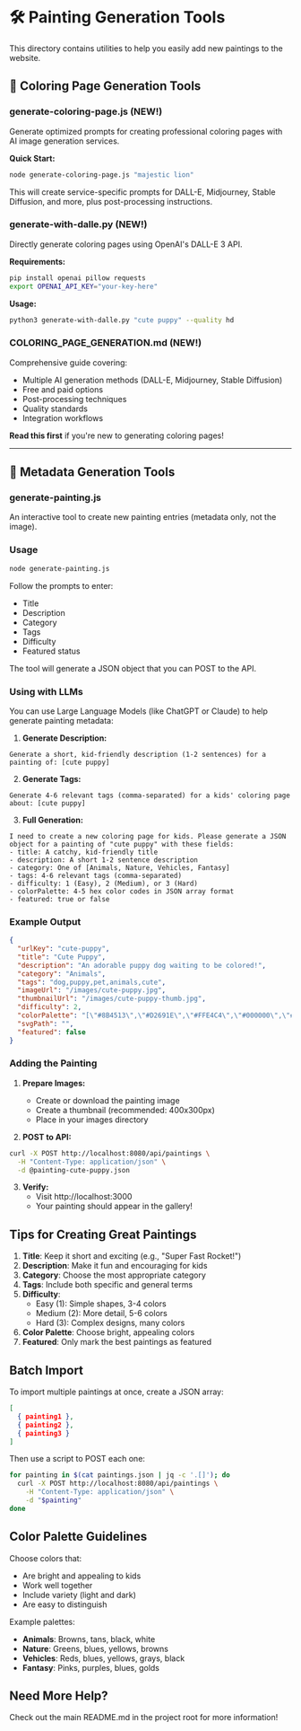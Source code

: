 # 🛠️ Painting Generation Tools

This directory contains utilities to help you easily add new paintings to the website.

## 🎨 Coloring Page Generation Tools

### generate-coloring-page.js (NEW!)

Generate optimized prompts for creating professional coloring pages with AI image generation services.

**Quick Start:**
```bash
node generate-coloring-page.js "majestic lion"
```

This will create service-specific prompts for DALL-E, Midjourney, Stable Diffusion, and more, plus post-processing instructions.

### generate-with-dalle.py (NEW!)

Directly generate coloring pages using OpenAI's DALL-E 3 API.

**Requirements:**
```bash
pip install openai pillow requests
export OPENAI_API_KEY="your-key-here"
```

**Usage:**
```bash
python3 generate-with-dalle.py "cute puppy" --quality hd
```

### COLORING_PAGE_GENERATION.md (NEW!)

Comprehensive guide covering:
- Multiple AI generation methods (DALL-E, Midjourney, Stable Diffusion)
- Free and paid options
- Post-processing techniques
- Quality standards
- Integration workflows

**Read this first** if you're new to generating coloring pages!

---

## 📝 Metadata Generation Tools

### generate-painting.js

An interactive tool to create new painting entries (metadata only, not the image).

### Usage

```bash
node generate-painting.js
```

Follow the prompts to enter:
- Title
- Description
- Category
- Tags
- Difficulty
- Featured status

The tool will generate a JSON object that you can POST to the API.

### Using with LLMs

You can use Large Language Models (like ChatGPT or Claude) to help generate painting metadata:

1. **Generate Description:**
```
Generate a short, kid-friendly description (1-2 sentences) for a painting of: [cute puppy]
```

2. **Generate Tags:**
```
Generate 4-6 relevant tags (comma-separated) for a kids' coloring page about: [cute puppy]
```

3. **Full Generation:**
```
I need to create a new coloring page for kids. Please generate a JSON object for a painting of "cute puppy" with these fields:
- title: A catchy, kid-friendly title
- description: A short 1-2 sentence description
- category: One of [Animals, Nature, Vehicles, Fantasy]
- tags: 4-6 relevant tags (comma-separated)
- difficulty: 1 (Easy), 2 (Medium), or 3 (Hard)
- colorPalette: 4-5 hex color codes in JSON array format
- featured: true or false
```

### Example Output

```json
{
  "urlKey": "cute-puppy",
  "title": "Cute Puppy",
  "description": "An adorable puppy dog waiting to be colored!",
  "category": "Animals",
  "tags": "dog,puppy,pet,animals,cute",
  "imageUrl": "/images/cute-puppy.jpg",
  "thumbnailUrl": "/images/cute-puppy-thumb.jpg",
  "difficulty": 2,
  "colorPalette": "[\"#8B4513\",\"#D2691E\",\"#FFE4C4\",\"#000000\",\"#FFFFFF\"]",
  "svgPath": "",
  "featured": false
}
```

### Adding the Painting

1. **Prepare Images:**
   - Create or download the painting image
   - Create a thumbnail (recommended: 400x300px)
   - Place in your images directory

2. **POST to API:**
```bash
curl -X POST http://localhost:8080/api/paintings \
  -H "Content-Type: application/json" \
  -d @painting-cute-puppy.json
```

3. **Verify:**
   - Visit http://localhost:3000
   - Your painting should appear in the gallery!

## Tips for Creating Great Paintings

1. **Title**: Keep it short and exciting (e.g., "Super Fast Rocket!")
2. **Description**: Make it fun and encouraging for kids
3. **Category**: Choose the most appropriate category
4. **Tags**: Include both specific and general terms
5. **Difficulty**: 
   - Easy (1): Simple shapes, 3-4 colors
   - Medium (2): More detail, 5-6 colors
   - Hard (3): Complex designs, many colors
6. **Color Palette**: Choose bright, appealing colors
7. **Featured**: Only mark the best paintings as featured

## Batch Import

To import multiple paintings at once, create a JSON array:

```json
[
  { painting1 },
  { painting2 },
  { painting3 }
]
```

Then use a script to POST each one:

```bash
for painting in $(cat paintings.json | jq -c '.[]'); do
  curl -X POST http://localhost:8080/api/paintings \
    -H "Content-Type: application/json" \
    -d "$painting"
done
```

## Color Palette Guidelines

Choose colors that:
- Are bright and appealing to kids
- Work well together
- Include variety (light and dark)
- Are easy to distinguish

Example palettes:
- **Animals**: Browns, tans, black, white
- **Nature**: Greens, blues, yellows, browns
- **Vehicles**: Reds, blues, yellows, grays, black
- **Fantasy**: Pinks, purples, blues, golds

## Need More Help?

Check out the main README.md in the project root for more information!
